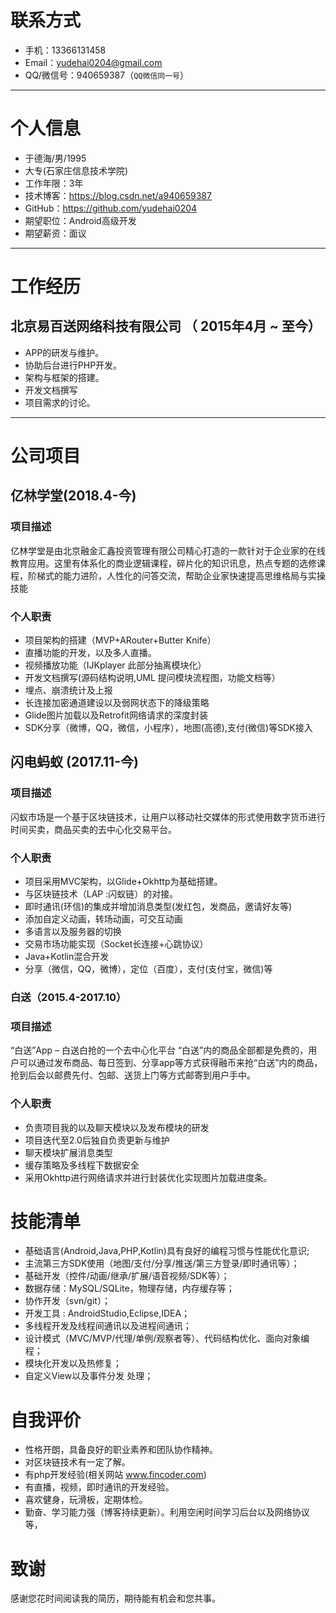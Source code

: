 # 联系方式

- 手机：13366131458
- Email：yudehai0204@gmail.com 
- QQ/微信号：940659387（```QQ微信同一号```）

---

# 个人信息

 - 于德海/男/1995
 - 大专(石家庄信息技术学院)
 - 工作年限：3年
 - 技术博客：https://blog.csdn.net/a940659387
 - GitHub：https://github.com/yudehai0204
 - 期望职位：Android高级开发
 - 期望薪资：面议

---

# 工作经历


## 北京易百送网络科技有限公司 （ 2015年4月 ~ 至今）
	
- APP的研发与维护。
- 协助后台进行PHP开发。
- 架构与框架的搭建。
- 开发文档撰写
- 项目需求的讨论。



---

# 公司项目

## 亿林学堂(2018.4-今)
### 项目描述
亿林学堂是由北京融金汇鑫投资管理有限公司精心打造的一款针对于企业家的在线教育应用。这里有体系化的商业逻辑课程，碎片化的知识讯息，热点专题的选修课程，阶梯式的能力进阶，人性化的问答交流，帮助企业家快速提高思维格局与实操技能
### 个人职责
- 项目架构的搭建（MVP+ARouter+Butter Knife）
- 直播功能的开发，以及多人直播。
- 视频播放功能（IJKplayer 此部分抽离模块化）
- 开发文档撰写(源码结构说明,UML 提问模块流程图，功能文档等）
- 埋点、崩溃统计及上报
- 长连接加密通道建设以及弱网状态下的降级策略
- Glide图片加载以及Retrofit网络请求的深度封装
- SDK分享（微博，QQ，微信，小程序），地图(高德),支付(微信)等SDK接入

## 闪电蚂蚁 (2017.11-今)
### 项目描述
闪蚁市场是一个基于区块链技术，让用户以移动社交媒体的形式使用数字货币进行时间买卖，商品买卖的去中心化交易平台。

### 个人职责
- 项目采用MVC架构，以Glide+Okhttp为基础搭建。
- 与区块链技术（LAP :闪蚁链）的对接。
- 即时通讯(环信)的集成并增加消息类型(发红包，发商品，邀请好友等)  
- 添加自定义动画，转场动画，可交互动画
- 多语言以及服务器的切换
- 交易市场功能实现（Socket长连接+心跳协议）
- Java+Kotlin混合开发
- 分享（微信，QQ，微博），定位（百度），支付(支付宝，微信)等

### 白送（2015.4-2017.10）
### 项目描述
“白送”App – 白送白抢的一个去中心化平台 
“白送”内的商品全部都是免费的，用户可以通过发布商品、每日签到、分享app等方式获得融币来抢“白送”内的商品，抢到后会以邮费先付、包邮、送货上门等方式邮寄到用户手中。
### 个人职责
- 负责项目我的以及聊天模块以及发布模块的研发
- 项目迭代至2.0后独自负责更新与维护
- 聊天模块扩展消息类型
- 缓存策略及多线程下数据安全
- 采用Okhttp进行网络请求并进行封装优化实现图片加载进度条。





# 技能清单

- 基础语言(Android,Java,PHP,Kotlin)具有良好的编程习惯与性能优化意识;
- 主流第三方SDK使用（地图/支付/分享/推送/第三方登录/即时通讯等）；
- 基础开发（控件/动画/继承/扩展/语音视频/SDK等）；
- 数据存储：MySQL/SQLite，物理存储，内存缓存等；
- 协作开发（svn/git）；
- 开发工具 : AndroidStudio,Eclipse,IDEA；
- 多线程开发及线程间通讯以及进程间通讯；
- 设计模式（MVC/MVP/代理/单例/观察者等）、代码结构优化、面向对象编程；
- 模块化开发以及热修复；
- 自定义View以及事件分发 处理；
# 自我评价

- 性格开朗，具备良好的职业素养和团队协作精神。
- 对区块链技术有一定了解。
- 有php开发经验(相关网站 www.fincoder.com)
- 有直播，视频，即时通讯的开发经验。
- 喜欢健身，玩滑板，定期体检。
- 勤奋、学习能力强（博客持续更新）。利用空闲时间学习后台以及网络协议等，



# 致谢

感谢您花时间阅读我的简历，期待能有机会和您共事。
